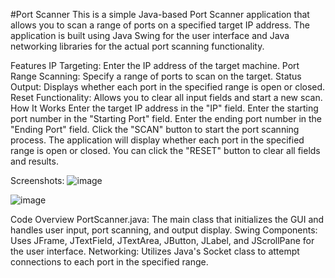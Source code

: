 #Port Scanner
This is a simple Java-based Port Scanner application that allows you to scan a range of ports on a specified target IP address. The application is built using Java Swing for the user interface and Java networking libraries for the actual port scanning functionality.

Features
IP Targeting: Enter the IP address of the target machine.
Port Range Scanning: Specify a range of ports to scan on the target.
Status Output: Displays whether each port in the specified range is open or closed.
Reset Functionality: Allows you to clear all input fields and start a new scan.
How It Works
Enter the target IP address in the "IP" field.
Enter the starting port number in the "Starting Port" field.
Enter the ending port number in the "Ending Port" field.
Click the "SCAN" button to start the port scanning process.
The application will display whether each port in the specified range is open or closed.
You can click the "RESET" button to clear all fields and results.

Screenshots:
![image](https://github.com/user-attachments/assets/41d471f7-3cc2-4c97-93c6-80c89d64ad5b)

![image](https://github.com/user-attachments/assets/1907deed-507c-44dd-b734-eddca2d2bb54)

Code Overview
PortScanner.java: The main class that initializes the GUI and handles user input, port scanning, and output display.
Swing Components: Uses JFrame, JTextField, JTextArea, JButton, JLabel, and JScrollPane for the user interface.
Networking: Utilizes Java's Socket class to attempt connections to each port in the specified range.
